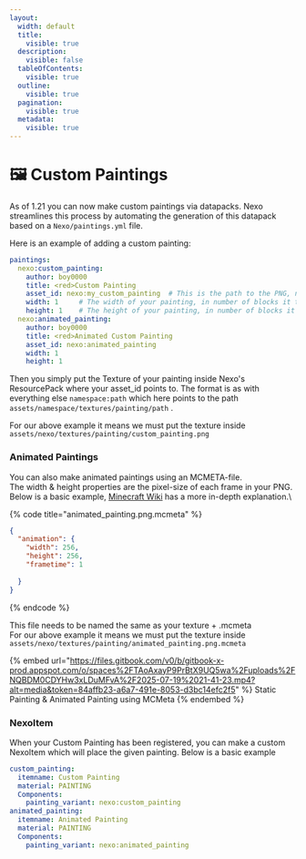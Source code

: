 ```yaml
---
layout:
  width: default
  title:
    visible: true
  description:
    visible: false
  tableOfContents:
    visible: true
  outline:
    visible: true
  pagination:
    visible: true
  metadata:
    visible: true
---
```


# 🖼️ Custom Paintings

As of 1.21 you can now make custom paintings via datapacks. Nexo streamlines this process by automating the generation of this datapack based on a `Nexo/paintings.yml` file.

Here is an example of adding a custom painting:

```yaml
paintings:
  nexo:custom_painting:
    author: boy0000
    title: <red>Custom Painting
    asset_id: nexo:my_custom_painting  # This is the path to the PNG, namespace:path
    width: 1     # The width of your painting, in number of blocks it takes up
    height: 1    # The height of your painting, in number of blocks it takes up
  nexo:animated_painting:
    author: boy0000
    title: <red>Animated Custom Painting
    asset_id: nexo:animated_painting
    width: 1
    height: 1
```

Then you simply put the Texture of your painting inside Nexo's ResourcePack where your asset\_id points to. The format is as with everything else `namespace:path` which here points to the path `assets/namespace/textures/painting/path` .

For our above example it means we must put the texture inside `assets/nexo/textures/painting/custom_painting.png`&#x20;

### Animated Paintings

You can also make animated paintings using an MCMETA-file.\
The width & height properties are the pixel-size of each frame in your PNG.\
Below is a basic example, [Minecraft Wiki](https://minecraft.wiki/w/Resource_pack#Texture_animation) has a more in-depth explanation.\


{% code title="animated_painting.png.mcmeta" %}
```json
{
  "animation": {
    "width": 256,
    "height": 256,
    "frametime": 1
    
  }
}
```
{% endcode %}

This file needs to be named the same as your texture + .mcmeta\
For our above example it means we must put the texture inside `assets/nexo/textures/painting/animated_painting.png.mcmeta`&#x20;

{% embed url="https://files.gitbook.com/v0/b/gitbook-x-prod.appspot.com/o/spaces%2FTAoAxayP9PrBtX9UQ5wa%2Fuploads%2FNQBDM0CDYHw3xLDuMFvA%2F2025-07-19%2021-41-23.mp4?alt=media&token=84affb23-a6a7-491e-8053-d3bc14efc2f5" %}
Static Painting & Animated Painting using MCMeta
{% endembed %}

### NexoItem

When your Custom Painting has been registered, you can make a custom NexoItem which will place the given painting. Below is a basic example

```yaml
custom_painting:
  itemname: Custom Painting
  material: PAINTING
  Components:
    painting_variant: nexo:custom_painting
animated_painting:
  itemname: Animated Painting
  material: PAINTING
  Components:
    painting_variant: nexo:animated_painting
```

